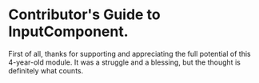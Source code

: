 # Contributor's Guide to InputComponent.

First of all, thanks for supporting and appreciating the full potential of this 
4-year-old module. It was a struggle and a blessing, but the thought is definitely 
what counts.